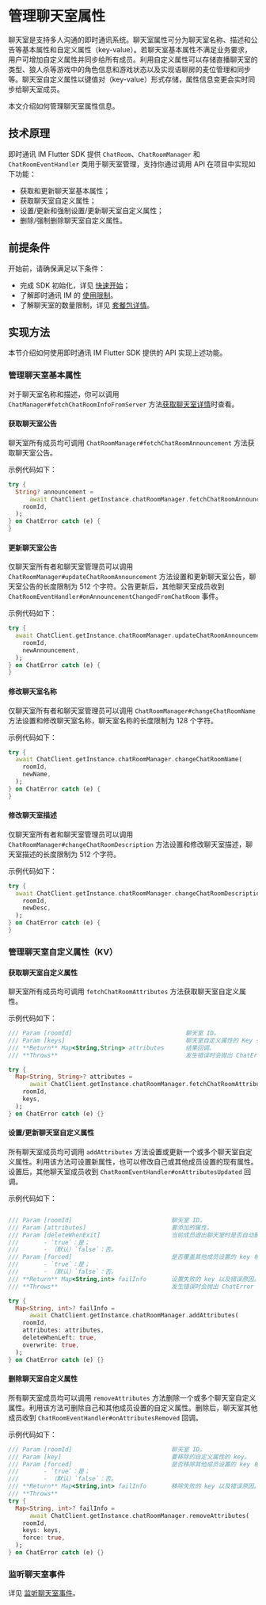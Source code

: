 # 管理聊天室属性

<Toc />

聊天室是支持多人沟通的即时通讯系统。聊天室属性可分为聊天室名称、描述和公告等基本属性和自定义属性（key-value）。若聊天室基本属性不满足业务要求，用户可增加自定义属性并同步给所有成员。利用自定义属性可以存储直播聊天室的类型、狼人杀等游戏中的角色信息和游戏状态以及实现语聊房的麦位管理和同步等。聊天室自定义属性以键值对（key-value）形式存储，属性信息变更会实时同步给聊天室成员。

本文介绍如何管理聊天室属性信息。

## 技术原理

即时通讯 IM Flutter SDK 提供 `ChatRoom`、`ChatRoomManager` 和 `ChatRoomEventHandler` 类用于聊天室管理，支持你通过调用 API 在项目中实现如下功能：

- 获取和更新聊天室基本属性；
- 获取聊天室自定义属性；
- 设置/更新和强制设置/更新聊天室自定义属性；
- 删除/强制删除聊天室自定义属性。 

## 前提条件

开始前，请确保满足以下条件：

- 完成 SDK 初始化，详见 [快速开始](quickstart.html)；
- 了解即时通讯 IM 的 [使用限制](limitation.html)。
- 了解聊天室的数量限制，详见 [套餐包详情](billing_strategy.html)。

## 实现方法

本节介绍如何使用即时通讯 IM Flutter SDK 提供的 API 实现上述功能。

### 管理聊天室基本属性

对于聊天室名称和描述，你可以调用 `ChatManager#fetchChatRoomInfoFromServer` 方法[获取聊天室详情](room_manage.html#获取聊天室详情)时查看。

#### 获取聊天室公告

聊天室所有成员均可调用 `ChatRoomManager#fetchChatRoomAnnouncement` 方法获取聊天室公告。

示例代码如下：

```dart
try {
  String? announcement =
      await ChatClient.getInstance.chatRoomManager.fetchChatRoomAnnouncement(
    roomId,
  );
} on ChatError catch (e) {
}
```

#### 更新聊天室公告

仅聊天室所有者和聊天室管理员可以调用 `ChatRoomManager#updateChatRoomAnnouncement` 方法设置和更新聊天室公告，聊天室公告的长度限制为 512 个字符。公告更新后，其他聊天室成员收到 `ChatRoomEventHandler#onAnnouncementChangedFromChatRoom` 事件。

示例代码如下：

```dart
try {
  await ChatClient.getInstance.chatRoomManager.updateChatRoomAnnouncement(
    roomId,
    newAnnouncement,
  );
} on ChatError catch (e) {
}
```

#### 修改聊天室名称

仅聊天室所有者和聊天室管理员可以调用 `ChatRoomManager#changeChatRoomName` 方法设置和修改聊天室名称，聊天室名称的长度限制为 128 个字符。

示例代码如下：

```dart
try {
  await ChatClient.getInstance.chatRoomManager.changeChatRoomName(
    roomId,
    newName,
  );
} on ChatError catch (e) {
}
```

#### 修改聊天室描述

仅聊天室所有者和聊天室管理员可以调用 `ChatRoomManager#changeChatRoomDescription` 方法设置和修改聊天室描述，聊天室描述的长度限制为 512 个字符。

示例代码如下：

```dart
try {
  await ChatClient.getInstance.chatRoomManager.changeChatRoomDescription(
    roomId,
    newDesc,
  );
} on ChatError catch (e) {
}
```

### 管理聊天室自定义属性（KV）

#### 获取聊天室自定义属性

聊天室所有成员均可调用 `fetchChatRoomAttributes` 方法获取聊天室自定义属性。

示例代码如下：

```dart
/// Param [roomId]                                聊天室 ID。
/// Param [keys]                                  聊天室自定义属性的 Key 列表。传 `null` 或空字符串时返回所有自定义属性。
/// **Return** Map<String,String> attributes      结果回调。
/// **Throws**                                    发生错误时会抛出 ChatError 错误。

try {
  Map<String, String>? attributes =
      await ChatClient.getInstance.chatRoomManager.fetchChatRoomAttributes(
    roomId,
    keys,
  );
} on ChatError catch (e) {}
```

#### 设置/更新聊天室自定义属性

所有聊天室成员均可调用 `addAttributes` 方法设置或更新一个或多个聊天室自定义属性。利用该方法可设置新属性，也可以修改自己或其他成员设置的现有属性。设置后，其他聊天室成员收到 `ChatRoomEventHandler#onAttributesUpdated` 回调。

示例代码如下：

```dart

/// Param [roomId]                            聊天室 ID。
/// Param [attributes]                        要添加的属性。
/// Param [deleteWhenExit]                    当前成员退出聊天室时是否自动删除其设置的自定义属性。
///       - `true`：是；
///       - （默认）`false`：否。
/// Param [forced]                            是否覆盖其他成员设置的 key 相同的属性。
///       - `true`：是；
///       - （默认）`false`：否。
/// **Return** Map<String,int> failInfo       设置失败的 key 以及错误原因。
/// **Throws**                                发生错误时会抛出 ChatError 错误。

try {
  Map<String, int>? failInfo =
      await ChatClient.getInstance.chatRoomManager.addAttributes(
    roomId,
    attributes: attributes,
    deleteWhenLeft: true,
    overwrite: true,
  );
} on ChatError catch (e) {}
```

#### 删除聊天室自定义属性

所有聊天室成员均可以调用 `removeAttributes` 方法删除一个或多个聊天室自定义属性。利用该方法可删除自己和其他成员设置的自定义属性。删除后，聊天室其他成员收到 `ChatRoomEventHandler#onAttributesRemoved` 回调。

示例代码如下：

```dart
/// Param [roomId]                            聊天室 ID。
/// Param [key]                               要移除的自定义属性的 key。
/// Param [forced]                            是否移除其他成员设置的 key 相同的属性。
///       - `true`：是；
///       - （默认）`false`：否。
/// **Return** Map<String,int> failInfo       移除失败的 key 以及错误原因。
/// **Throws**  
try {
  Map<String, int>? failInfo =
      await ChatClient.getInstance.chatRoomManager.removeAttributes(
    roomId,
    keys: keys,
    force: true,
  );
} on ChatError catch (e) {}
```

### 监听聊天室事件

详见 [监听聊天室事件](room_manage.html#监听聊天室事件)。